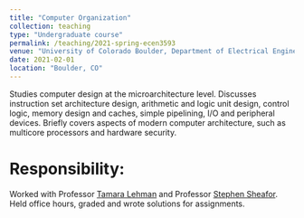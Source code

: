 ```yaml
---
title: "Computer Organization"
collection: teaching
type: "Undergraduate course"
permalink: /teaching/2021-spring-ecen3593
venue: "University of Colorado Boulder, Department of Electrical Engineering"
date: 2021-02-01
location: "Boulder, CO"
---
```



Studies computer design at the microarchitecture level. Discusses instruction set architecture design, arithmetic and logic unit design, control logic, memory design and caches, simple pipelining, I/O and peripheral devices. Briefly covers aspects of modern computer architecture, such as multicore processors and hardware security. 


Responsibility:
======
Worked with Professor [Tamara Lehman](https://www.colorado.edu/ecee/tamara-lehman) and Professor [Stephen Sheafor](https://www.linkedin.com/in/steve-sheafor-2760681/). Held office hours, graded and wrote solutions for assignments. 


